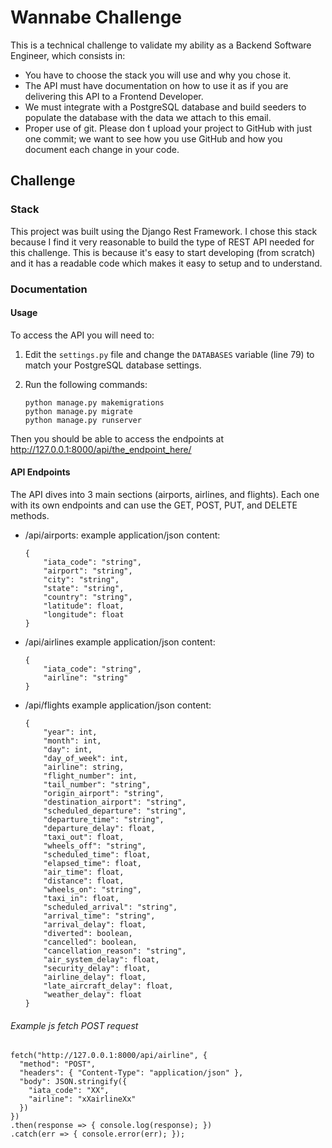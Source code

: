 # Wannabe Challenge

This is a technical challenge to validate my ability as a Backend Software Engineer, which consists in:

- You have to choose the stack you will use and why you chose it.
- The API must have documentation on how to use it as if you are delivering this API to a Frontend Developer.
- We must integrate with a PostgreSQL database and build seeders to populate the database with the data we attach to this email.
- Proper use of git. Please don ́t upload your project to GitHub with just one commit; we want to see how you use GitHub and how you document each change in your code.

## Challenge

### Stack
This project was built using the Django Rest Framework.
I chose this stack because I find it very reasonable to build the type of REST API needed for this challenge. This is because it's easy to start developing (from scratch) and it has a readable code which makes it easy to setup and to understand.

### Documentation

#### Usage
To access the API you will need to:
1. Edit the `settings.py` file and change the `DATABASES` variable (line 79) to match your PostgreSQL database settings.

2. Run the following commands:
    ```
    python manage.py makemigrations
    python manage.py migrate
    python manage.py runserver
    ```

Then you should be able to access the endpoints at http://127.0.0.1:8000/api/the_endpoint_here/

#### API Endpoints
The API dives into 3 main sections (airports, airlines, and flights). Each one with its own endpoints and can use the GET, POST, PUT, and DELETE methods.
- /api/airports: 
    example application/json content:
    ```
    {
        "iata_code": "string",
        "airport": "string",
        "city": "string",
        "state": "string",
        "country": "string",
        "latitude": float,
        "longitude": float
    }
    ```



- /api/airlines
    example application/json content:
    ```
    {
        "iata_code": "string",
        "airline": "string"
    }
    ```

- /api/flights
    example application/json content:
    ```
    {
        "year": int,
        "month": int,
        "day": int,
        "day_of_week": int,
        "airline": string,
        "flight_number": int,
        "tail_number": "string",
        "origin_airport": "string",
        "destination_airport": "string",
        "scheduled_departure": "string",
        "departure_time": "string",
        "departure_delay": float,
        "taxi_out": float,
        "wheels_off": "string",
        "scheduled_time": float,
        "elapsed_time": float,
        "air_time": float,
        "distance": float,
        "wheels_on": "string",
        "taxi_in": float,
        "scheduled_arrival": "string",
        "arrival_time": "string",
        "arrival_delay": float,
        "diverted": boolean,
        "cancelled": boolean,
        "cancellation_reason": "string",
        "air_system_delay": float,
        "security_delay": float,
        "airline_delay": float,
        "late_aircraft_delay": float,
        "weather_delay": float
    }
    ```


###### Example js fetch POST request
```
fetch("http://127.0.0.1:8000/api/airline", {
  "method": "POST",
  "headers": { "Content-Type": "application/json" },
  "body": JSON.stringify({
    "iata_code": "XX",
    "airline": "xXairlineXx"
  })
})
.then(response => { console.log(response); })
.catch(err => { console.error(err); });

```
